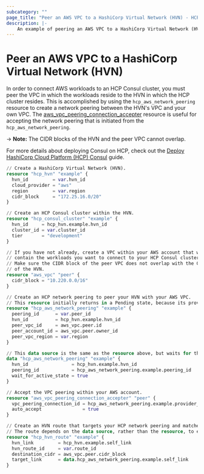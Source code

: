 ```yaml
---
subcategory: ""
page_title: "Peer an AWS VPC to a HashiCorp Virtual Network (HVN) - HCP Provider"
description: |-
    An example of peering an AWS VPC to a HashiCorp Virtual Network (HVN).
---
```


# Peer an AWS VPC to a HashiCorp Virtual Network (HVN)

In order to connect AWS workloads to an HCP Consul cluster, you must peer the VPC in which the workloads reside to the HVN in which the HCP cluster resides.
This is accomplished by using the `hcp_aws_network_peering` resource to create a network peering between the HVN's VPC and your own VPC.
The [aws_vpc_peering_connection_accepter](https://registry.terraform.io/providers/hashicorp/aws/latest/docs/resources/vpc_peering_connection_accepter) resource is useful for accepting the network peering that is initiated from the `hcp_aws_network_peering`.

-> **Note:** The CIDR blocks of the HVN and the peer VPC cannot overlap.

For more details about deploying Consul on HCP, check out the [Deploy HashiCorp Cloud Platform (HCP) Consul](https://learn.hashicorp.com/tutorials/cloud/consul-deploy?in=consul/cloud) guide.

```terraform
// Create a HashiCorp Virtual Network (HVN).
resource "hcp_hvn" "example" {
  hvn_id         = var.hvn_id
  cloud_provider = "aws"
  region         = var.region
  cidr_block     = "172.25.16.0/20"
}

// Create an HCP Consul cluster within the HVN.
resource "hcp_consul_cluster" "example" {
  hvn_id     = hcp_hvn.example.hvn_id
  cluster_id = var.cluster_id
  tier       = "development"
}

// If you have not already, create a VPC within your AWS account that will
// contain the workloads you want to connect to your HCP Consul cluster.
// Make sure the CIDR block of the peer VPC does not overlap with the CIDR
// of the HVN.
resource "aws_vpc" "peer" {
  cidr_block = "10.220.0.0/16"
}

// Create an HCP network peering to peer your HVN with your AWS VPC. 
// This resource initially returns in a Pending state, because its provider_peering_id is required to complete acceptance of the connection.
resource "hcp_aws_network_peering" "example" {
  peering_id      = var.peer_id
  hvn_id          = hcp_hvn.example.hvn_id
  peer_vpc_id     = aws_vpc.peer.id
  peer_account_id = aws_vpc.peer.owner_id
  peer_vpc_region = var.region
}

// This data source is the same as the resource above, but waits for the connection to be Active before returning.
data "hcp_aws_network_peering" "example" {
  hvn_id                = hcp_hvn.example.hvn_id
  peering_id            = hcp_aws_network_peering.example.peering_id
  wait_for_active_state = true
}

// Accept the VPC peering within your AWS account.
resource "aws_vpc_peering_connection_accepter" "peer" {
  vpc_peering_connection_id = hcp_aws_network_peering.example.provider_peering_id
  auto_accept               = true
}

// Create an HVN route that targets your HCP network peering and matches your AWS VPC's CIDR block.
// The route depends on the data source, rather than the resource, to ensure the peering is in an Active state.
resource "hcp_hvn_route" "example" {
  hvn_link         = hcp_hvn.example.self_link
  hvn_route_id     = var.route_id
  destination_cidr = aws_vpc.peer.cidr_block
  target_link      = data.hcp_aws_network_peering.example.self_link
}
```
